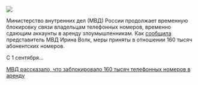 <!--2025-10-25 12:54:12-->
<div class="yb">
  <div class="rss habr"><img src="https://habrastorage.org/getpro/habr/upload_files/783/a0b/d70/783a0bd70c863bafbc93142abf42aa2b.jpg" /><p>Министерство внутренних дел (МВД) России продолжает временную блокировку связи владельцам телефонных номеров, временно сдающим аккаунты в аренду злоумышленникам. Как <a href="https://tass.ru/obschestvo/25436749" rel="noopener noreferrer nofollow">сообщила</a> представитель МВД Ирина Волк, меры приняты в отношении 160 тысяч абонентских номеров.</p><p>С 1 сентября... <p class="titl"><a href="https://habr.com/ru/news/960126/?utm_source=habrahabr&utm_medium=rss&utm_campaign=960126">МВД рассказало, что заблокировало 160 тысяч телефонных номеров в аренду</a></p></div>
</div>
